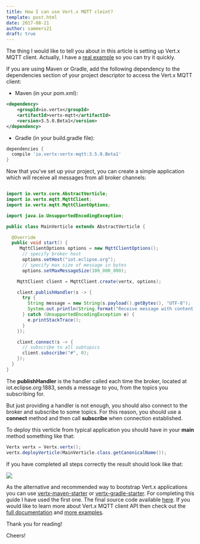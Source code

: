 ```yaml
---
title: How I can use Vert.x MQTT cleint?
template: post.html
date: 2017-08-21
author: sammers21
draft: true
---
```


The thing I would like to tell you about in this article is setting up Vert.x MQTT client. Actually, I have a [real example](https://github.com/Sammers21/vertx-mqtt-client-example) so you can try it quickly.

If you are using Maven or Gradle, add the following dependency to the dependencies section of your project descriptor to access the Vert.x MQTT client:

* Maven (in your pom.xml):

```xml
<dependency>
    <groupId>io.vertx</groupId>
    <artifactId>vertx-mqtt</artifactId>
    <version>3.5.0.Beta1</version>
</dependency>
```

* Gradle (in your build.gradle file):

```groovy
dependencies {
  compile 'io.vertx:vertx-mqtt:3.5.0.Beta1'
}
```

Now that you’ve set up your project, you can create a simple application which will receive all messages from all broker channels:

```java

import io.vertx.core.AbstractVerticle;
import io.vertx.mqtt.MqttClient;
import io.vertx.mqtt.MqttClientOptions;

import java.io.UnsupportedEncodingException;

public class MainVerticle extends AbstractVerticle {

  @Override
  public void start() {
     MqttClientOptions options = new MqttClientOptions();
      // specify broker host
      options.setHost("iot.eclipse.org");
      // specify max size of message in bytes
      options.setMaxMessageSize(100_000_000);

    MqttClient client = MqttClient.create(vertx, options);

    client.publishHandler(s -> {
      try {
        String message = new String(s.payload().getBytes(), "UTF-8");
        System.out.println(String.format("Receive message with content: \"%s\" from topic \"%s\"", message, s.topicName()));
      } catch (UnsupportedEncodingException e) {
        e.printStackTrace();
      }
    });

    client.connect(s -> {
      // subscribe to all subtopics
      client.subscribe("#", 0);
    });
  }
}
```

The **publishHandler** is the handler called each time the broker, located at iot.eclipse.org:1883, sends a message to you, from the topics you subscribing for.

But just providing a handler is not enough, you should also connect to the broker and subscribe to some topics. For this reason, you should use a **connect** method and then call **subscribe** when connection established. 

To deploy this verticle from typical application you should have in your **main** method something like that:

```java
Vertx vertx = Vertx.vertx();
vertx.deployVerticle(MainVerticle.class.getCanonicalName());
```

If you have completed all steps correctly the result should look like that:

![](http://i.imgur.com/b4yYQJE.gif)

As the alternative and recommended way to bootstrap Vert.x applications you can use [vertx-maven-starter](https://github.com/vert-x3/vertx-maven-starter) or [vertx-gradle-starter](https://github.com/vert-x3/vertx-gradle-starter). For completing this guide I have used the first one. The final source code available [here](https://github.com/Sammers21/vertx-mqtt-client-example). If you would like to learn more about Vert.x MQTT client API then check out the [full documentation](https://github.com/vert-x3/vertx-mqtt-client/blob/initial-work/src/main/asciidoc/java/index.adoc) and [more examples](https://github.com/vert-x3/vertx-examples/tree/3.5.0.beta1/mqtt-examples). 

Thank you for reading!

Cheers!